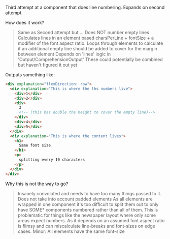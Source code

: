 Third attempt at a component that does line numbering.
Expands on second attempt.

How does it work?

> Same as Second attempt but....
> Does NOT number empty lines
> Calculates lines in an element based charsPerLine + fontSize + a modifier of the font aspect ratio.
> Loops through elements to calculate if an additional empty line should be added to cover for the margin between element
> Depends on 'lines' logic in 'Output/ComprehensionOutput' These could potentially be combined but haven't figured it out yet

Outputs something like:

```html
<div explanation="flexDirection: row">
  <div explanation="This is where the lhs numbers live">
    <div>1</div>
    <div>2</div>
    <div>
      3
      <!-- (this has double the height to cover the empty line)-->
    </div>
    <div>4</div>
    <div>5</div>
  </div>
  <div explanation="This is where the content lives">
    <h1>
      Same font size
    </h1>
    <p>
      splitting every 10 characters
    </p>
  </div>
</div>
```

Why this is not the way to go?

> Insanely convoluted and needs to have too many things passed to it.
> Does not take into account padded elements
> As all elements are wrapped in one component it's too difficult to split them out to only have SOME\* components numbered rather than all of them. This is problematic for things like the newspaper layout where only some areas expect numbers.
> As it depends on an assumed font aspect ratio is flimsy and can miscalculate line-breaks and font-sizes on edge cases.
> Minor: All elements have the same font-size
